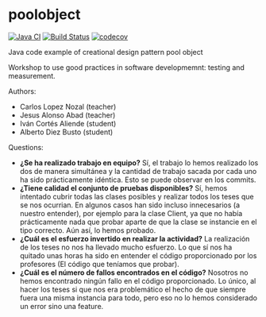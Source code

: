 poolobject
==========

[![Java CI](https://github.com/Kencho/poolobject/actions/workflows/ci.yml/badge.svg)](https://github.com/Kencho/poolobject/actions/workflows/ci.yml) [![Build Status](https://app.travis-ci.com/Kencho/poolobject.svg?branch=master)](https://app.travis-ci.com/Kencho/poolobject) [![codecov](https://codecov.io/gh/Kencho/poolobject/branch/master/graph/badge.svg)](https://codecov.io/gh/Kencho/poolobject)

Java code example of creational design pattern pool object

Workshop to use good practices in software developmemnt: testing and measurement.

Authors:

- Carlos Lopez Nozal (teacher)
- Jesus Alonso Abad (teacher)
- Iván Cortés Aliende (student)
- Alberto Diez Busto (student)

Questions:
- **¿Se ha realizado trabajo en equipo?**
  Sí, el trabajo lo hemos realizado los dos de manera simultánea y la cantidad de trabajo sacada por cada uno ha sido prácticamente idéntica. Esto se puede observar en los commits.
- **¿Tiene calidad el conjunto de pruebas disponibles?** Sí, hemos intentado cubrir todas las clases posibles y realizar todos los teses que se nos ocurrian. En algunos casos han sido incluso innecesarios (a nuestro entender), por ejemplo para la clase Client, ya que no había prácticamente nada que probar aparte de que la clase se instancie en el tipo correcto. Aún así, lo hemos probado.
- **¿Cuál es el esfuerzo invertido en realizar la actividad?** La realización de los teses no nos ha llevado mucho esfuerzo. Lo que sí nos ha quitado unas horas ha sido en entender el código proporcionado por los profesores (El código que teníamos que probar).
- **¿Cuál es el número de fallos encontrados en el código?** Nosotros no hemos encontrado ningún fallo en el código proporcionado. Lo único, al hacer los teses si que nos era problemático el hecho de que siempre fuera una misma instancia para todo, pero eso no lo hemos considerado un error sino una feature.
